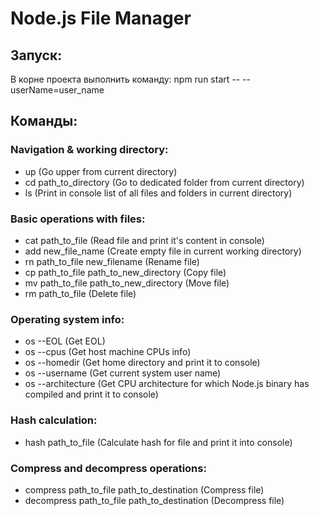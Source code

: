 # Node.js File Manager

## Запуск:
В корне проекта выполнить команду: 
npm run start -- --userName=user_name

## Команды:
### Navigation & working directory:
- up (Go upper from current directory)
- cd path_to_directory (Go to dedicated folder from current directory)
- ls (Print in console list of all files and folders in current directory)
### Basic operations with files:
- cat path_to_file (Read file and print it's content in console)
- add new_file_name (Create empty file in current working directory)
- rn path_to_file new_filename (Rename file)
- cp path_to_file path_to_new_directory (Copy file)
- mv path_to_file path_to_new_directory (Move file)
- rm path_to_file (Delete file)
### Operating system info:
- os --EOL (Get EOL)
- os --cpus (Get host machine CPUs info)
- os --homedir (Get home directory and print it to console)
- os --username (Get current system user name)
- os --architecture (Get CPU architecture for which Node.js binary has compiled and print it to console)
### Hash calculation:
- hash path_to_file (Calculate hash for file and print it into console)
### Compress and decompress operations:
- compress path_to_file path_to_destination (Compress file)
- decompress path_to_file path_to_destination (Decompress file)
